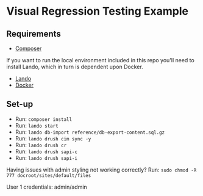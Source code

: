 # Visual Regression Testing Example

## Requirements
- [Composer](https://getcomposer.org)

If you want to run the local environment included in this repo you'll need to install Lando, which in turn is dependent upon Docker.

- [Lando](https://docs.devwithlando.io)
- [Docker](https://www.docker.com)

## Set-up
- Run: `composer install`
- Run: `lando start`
- Run: `lando db-import reference/db-export-content.sql.gz`
- Run: `lando drush cim sync -y`
- Run: `lando drush cr`
- Run: `lando drush sapi-c`
- Run: `lando drush sapi-i`

Having issues with admin styling not working correctly?
Run: `sudo chmod -R 777 docroot/sites/default/files`

User 1 credentials: admin/admin
